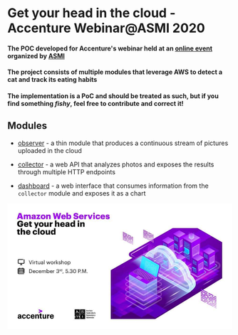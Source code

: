 #  Get your head in the cloud - Accenture Webinar@ASMI 2020
#### The POC  developed for Accenture's webinar held at an [online event](https://ro-ro.facebook.com/events/403881667404041/) organized by [ASMI](https://www.asmi.ro/)
#### The project consists of multiple modules that leverage AWS to detect a cat and track its eating habits   

#### The implementation is a PoC and should be treated as such, but if you find something *fishy*, feel free to contribute and correct it!

## Modules
- [observer](./cat_detector/observer/README.md) - a thin module that produces a continuous stream of pictures uploaded in the cloud

- [collector](./cat_detector/collector/README.md) - a web API that analyzes photos and exposes the results through multiple HTTP endpoints

- [dashboard](./cat_detector/dashboard/README.md) - a web interface that consumes information from the `collector` module and exposes it as a chart

![Banner](./banner.jpg)
